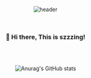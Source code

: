 <div align=center>

![header](https://capsule-render.vercel.app/api?type=soft&text=szzzing&animation=fadeIn&color=000&fontColor=F3B2BD&height=200)

<br>

### 👋 Hi there, This is szzzing!

<br><br>

![Anurag's GitHub stats](https://github-readme-stats.vercel.app/api?username=szzzing&show_icons=true&bg_color=000&ring_color=F3B2BD&title_color=F3B2BD&text_color=fff&icon_color=F3B2BD)

</div>

<!--
**szzzing/szzzing** is a ✨ _special_ ✨ repository because its `README.md` (this file) appears on your GitHub profile.

Here are some ideas to get you started:

- 🔭 I’m currently working on ...
- 🌱 I’m currently learning ...
- 👯 I’m looking to collaborate on ...
- 🤔 I’m looking for help with ...
- 💬 Ask me about ...
- 📫 How to reach me: ...
- 😄 Pronouns: ...
- ⚡ Fun fact: ...
-->
